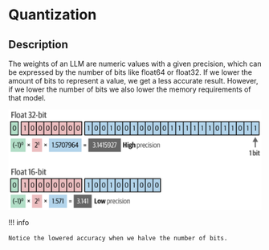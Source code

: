 # Quantization

## Description

The weights of an LLM are numeric values with a given precision, which can be expressed by the number of bits like float64 or float32.
If we lower the amount of bits to represent a value, we get a less accurate result.
However, if we lower the number of bits we also lower the memory requirements of that model.

![](quantization/overview.png)

!!! info

    Notice the lowered accuracy when we halve the number of bits.
